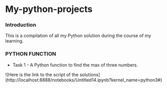 # My-python-projects
### Introduction
This is a compilation of all my Python solution during the course of my learning.

### PYTHON FUNCTION
+ Task 1 - A Python function to find the max of three numbers.



![Here is the link to the script of the solutions] (http://localhost:8888/notebooks/Untitled14.ipynb?kernel_name=python3#)
